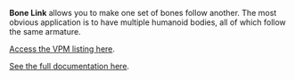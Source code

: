 **Bone Link** allows you to make one set of bones follow another. The most obvious application is to have multiple humanoid bodies, all of which follow the same armature.

[Access the VPM listing here](https://chemicalcrux.github.io/vpm-listing/).

[See the full documentation here](https://chemicalcrux.github.io/vrc-docs/docs/code/best.crux.bone-link/).
